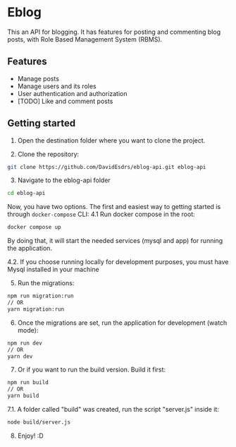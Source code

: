 # Eblog

This an API for blogging. It has features for posting and commenting blog posts, with Role Based Management System (RBMS).

## Features

- Manage posts
- Manage users and its roles
- User authentication and authorization
- [TODO] Like and comment posts

## Getting started

1. Open the destination folder where you want to clone the project.

2. Clone the repository:
```sh
git clone https://github.com/DavidEsdrs/eblog-api.git eblog-api
```

3. Navigate to the eblog-api folder
```sh
cd eblog-api
```

Now, you have two options. The first and easiest way to getting started is through `docker-compose` CLI:
4.1 Run docker compose in the root:
```sh
docker compose up
```
By doing that, it will start the needed services (mysql and app) for running the application.

4.2. If you choose running locally for development purposes, you must have Mysql
installed in your machine

5. Run the migrations:
```sh
npm run migration:run
// OR
yarn migration:run
```

6. Once the migrations are set, run the application for development (watch mode):
```sh
npm run dev
// OR
yarn dev
```

7. Or if you want to run the build version. Build it first:
```sh
npm run build
// OR
yarn build
```

7.1. A folder called "build" was created, run the script "server.js" inside it:
```sh
node build/server.js
```

8. Enjoy! :D